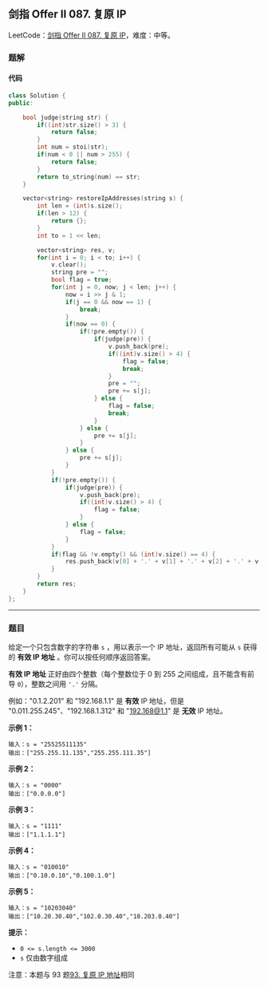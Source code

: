 ## 剑指 Offer II 087. 复原 IP

LeetCode：[剑指 Offer II 087. 复原 IP](https://leetcode.cn/problems/0on3uN/)，难度：中等。

### 题解

#### 代码

```c++
class Solution {
public:

    bool judge(string str) {
        if((int)str.size() > 3) {
            return false;
        }
        int num = stoi(str);
        if(num < 0 || num > 255) {
            return false;
        }
        return to_string(num) == str;
    }

    vector<string> restoreIpAddresses(string s) {
        int len = (int)s.size();
        if(len > 12) {
            return {};
        }
        int to = 1 << len;

        vector<string> res, v;
        for(int i = 0; i < to; i++) {
            v.clear();
            string pre = "";
            bool flag = true;
            for(int j = 0, now; j < len; j++) {
                now = i >> j & 1;
                if(j == 0 && now == 1) {
                    break;
                }
                if(now == 0) {
                    if(!pre.empty()) {
                        if(judge(pre)) {
                            v.push_back(pre);
                            if((int)v.size() > 4) {
                                flag = false;
                                break;
                            }
                            pre = "";
                            pre += s[j];
                        } else {
                            flag = false;
                            break;
                        }
                    } else {
                        pre += s[j];
                    }
                } else {
                    pre += s[j];
                }
            }
            if(!pre.empty()) {
                if(judge(pre)) {
                    v.push_back(pre);
                    if((int)v.size() > 4) {
                        flag = false;
                    }
                } else {
                    flag = false;
                }
            }
            if(flag && !v.empty() && (int)v.size() == 4) {
                res.push_back(v[0] + '.' + v[1] + '.' + v[2] + '.' + v[3]);
            }
        }
        return res;
    }
};
```



---



### 题目

给定一个只包含数字的字符串 `s` ，用以表示一个 IP 地址，返回所有可能从 `s` 获得的 **有效 IP 地址** 。你可以按任何顺序返回答案。

**有效 IP 地址** 正好由四个整数（每个整数位于 0 到 255 之间组成，且不能含有前导 `0`），整数之间用 `'.'` 分隔。

例如："0.1.2.201" 和 "192.168.1.1" 是 **有效** IP 地址，但是 "0.011.255.245"、"192.168.1.312" 和 "192.168@1.1" 是 **无效** IP 地址。

 

**示例 1：**

```
输入：s = "25525511135"
输出：["255.255.11.135","255.255.111.35"]
```

**示例 2：**

```
输入：s = "0000"
输出：["0.0.0.0"]
```

**示例 3：**

```
输入：s = "1111"
输出：["1.1.1.1"]
```

**示例 4：**

```
输入：s = "010010"
输出：["0.10.0.10","0.100.1.0"]
```

**示例 5：**

```
输入：s = "10203040"
输出：["10.20.30.40","102.0.30.40","10.203.0.40"]
```

 

**提示：**

- `0 <= s.length <= 3000`
- `s` 仅由数字组成

 

注意：本题与 93 题[93. 复原 IP 地址](https://leetcode-cn.com/problems/restore-ip-addresses/)相同


